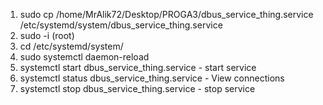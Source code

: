 1) sudo cp /home/MrAlik72/Desktop/PROGA3/dbus_service_thing.service /etc/systemd/system/dbus_service_thing.service
2) sudo -i (root)
3) cd /etc/systemd/system/
4) sudo systemctl daemon-reload
5) systemctl start dbus_service_thing.service - start service
6) systemctl status dbus_service_thing.service - View connections
7) systemctl stop dbus_service_thing.service - stop service
